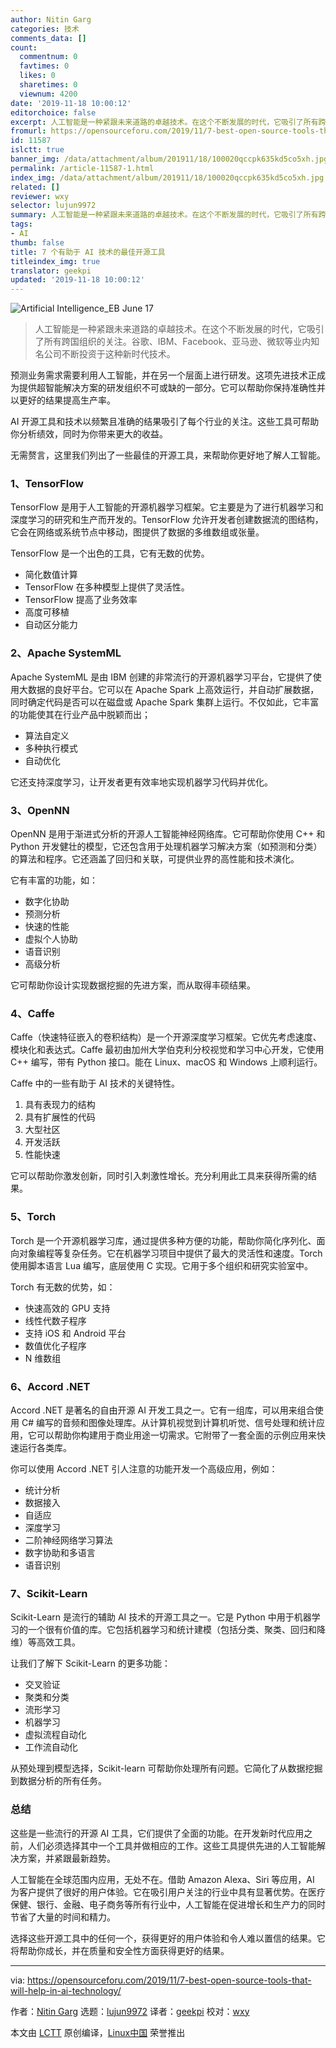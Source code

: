 ```yaml
---
author: Nitin Garg
categories: 技术
comments_data: []
count:
  commentnum: 0
  favtimes: 0
  likes: 0
  sharetimes: 0
  viewnum: 4200
date: '2019-11-18 10:00:12'
editorchoice: false
excerpt: 人工智能是一种紧跟未来道路的卓越技术。在这个不断发展的时代，它吸引了所有跨国组织的关注。谷歌、IBM、Facebook、亚马逊、微软等业内知名公司不断投资于这种新时代技术。
fromurl: https://opensourceforu.com/2019/11/7-best-open-source-tools-that-will-help-in-ai-technology/
id: 11587
islctt: true
banner_img: /data/attachment/album/201911/18/100020qccpk635kd5co5xh.jpg
permalink: /article-11587-1.html
index_img: /data/attachment/album/201911/18/100020qccpk635kd5co5xh.jpg.thumb.jpg
related: []
reviewer: wxy
selector: lujun9972
summary: 人工智能是一种紧跟未来道路的卓越技术。在这个不断发展的时代，它吸引了所有跨国组织的关注。谷歌、IBM、Facebook、亚马逊、微软等业内知名公司不断投资于这种新时代技术。
tags:
- AI
thumb: false
title: 7 个有助于 AI 技术的最佳开源工具
titleindex_img: true
translator: geekpi
updated: '2019-11-18 10:00:12'
---
```


![](/data/attachment/album/201911/18/100020qccpk635kd5co5xh.jpg "Artificial Intelligence_EB June 17")



> 
> 人工智能是一种紧跟未来道路的卓越技术。在这个不断发展的时代，它吸引了所有跨国组织的关注。谷歌、IBM、Facebook、亚马逊、微软等业内知名公司不断投资于这种新时代技术。
> 
> 
> 


预测业务需求需要利用人工智能，并在另一个层面上进行研发。这项先进技术正成为提供超智能解决方案的研发组织不可或缺的一部分。它可以帮助你保持准确性并以更好的结果提高生产率。


AI 开源工具和技术以频繁且准确的结果吸引了每个行业的关注。这些工具可帮助你分析绩效，同时为你带来更大的收益。


无需赘言，这里我们列出了一些最佳的开源工具，来帮助你更好地了解人工智能。


### 1、TensorFlow


TensorFlow 是用于人工智能的开源机器学习框架。它主要是为了进行机器学习和深度学习的研究和生产而开发的。TensorFlow 允许开发者创建数据流的图结构，它会在网络或系统节点中移动，图提供了数据的多维数组或张量。


TensorFlow 是一个出色的工具，它有无数的优势。


* 简化数值计算
* TensorFlow 在多种模型上提供了灵活性。
* TensorFlow 提高了业务效率
* 高度可移植
* 自动区分能力


### 2、Apache SystemML


Apache SystemML 是由 IBM 创建的非常流行的开源机器学习平台，它提供了使用大数据的良好平台。它可以在 Apache Spark 上高效运行，并自动扩展数据，同时确定代码是否可以在磁盘或 Apache Spark 集群上运行。不仅如此，它丰富的功能使其在行业产品中脱颖而出；


* 算法自定义
* 多种执行模式
* 自动优化


它还支持深度学习，让开发者更有效率地实现机器学习代码并优化。


### 3、OpenNN


OpenNN 是用于渐进式分析的开源人工智能神经网络库。它可帮助你使用 C++ 和 Python 开发健壮的模型，它还包含用于处理机器学习解决方案（如预测和分类）的算法和程序。它还涵盖了回归和关联，可提供业界的高性能和技术演化。


它有丰富的功能，如：


* 数字化协助
* 预测分析
* 快速的性能
* 虚拟个人协助
* 语音识别
* 高级分析


它可帮助你设计实现数据挖掘的先进方案，而从取得丰硕结果。


### 4、Caffe


Caffe（快速特征嵌入的卷积结构）是一个开源深度学习框架。它优先考虑速度、模块化和表达式。Caffe 最初由加州大学伯克利分校视觉和学习中心开发，它使用 C++ 编写，带有 Python 接口。能在 Linux、macOS 和 Windows 上顺利运行。


Caffe 中的一些有助于 AI 技术的关键特性。


1. 具有表现力的结构
2. 具有扩展性的代码
3. 大型社区
4. 开发活跃
5. 性能快速


它可以帮助你激发创新，同时引入刺激性增长。充分利用此工具来获得所需的结果。


### 5、Torch


Torch 是一个开源机器学习库，通过提供多种方便的功能，帮助你简化序列化、面向对象编程等复杂任务。它在机器学习项目中提供了最大的灵活性和速度。Torch 使用脚本语言 Lua 编写，底层使用 C 实现。它用于多个组织和研究实验室中。


Torch 有无数的优势，如：


* 快速高效的 GPU 支持
* 线性代数子程序
* 支持 iOS 和 Android 平台
* 数值优化子程序
* N 维数组


### 6、Accord .NET


Accord .NET 是著名的自由开源 AI 开发工具之一。它有一组库，可以用来组合使用 C# 编写的音频和图像处理库。从计算机视觉到计算机听觉、信号处理和统计应用，它可以帮助你构建用于商业用途一切需求。它附带了一套全面的示例应用来快速运行各类库。


你可以使用 Accord .NET 引人注意的功能开发一个高级应用，例如：


* 统计分析
* 数据接入
* 自适应
* 深度学习
* 二阶神经网络学习算法
* 数字协助和多语言
* 语音识别


### 7、Scikit-Learn


Scikit-Learn 是流行的辅助 AI 技术的开源工具之一。它是 Python 中用于机器学习的一个很有价值的库。它包括机器学习和统计建模（包括分类、聚类、回归和降维）等高效工具。


让我们了解下 Scikit-Learn 的更多功能：


* 交叉验证
* 聚类和分类
* 流形学习
* 机器学习
* 虚拟流程自动化
* 工作流自动化


从预处理到模型选择，Scikit-learn 可帮助你处理所有问题。它简化了从数据挖掘到数据分析的所有任务。


### 总结


这些是一些流行的开源 AI 工具，它们提供了全面的功能。在开发新时代应用之前，人们必须选择其中一个工具并做相应的工作。这些工具提供先进的人工智能解决方案，并紧跟最新趋势。


人工智能在全球范围内应用，无处不在。借助 Amazon Alexa、Siri 等应用，AI 为客户提供了很好的用户体验。它在吸引用户关注的行业中具有显著优势。在医疗保健、银行、金融、电子商务等所有行业中，人工智能在促进增长和生产力的同时节省了大量的时间和精力。


选择这些开源工具中的任何一个，获得更好的用户体验和令人难以置信的结果。它将帮助你成长，并在质量和安全性方面获得更好的结果。




---


via: <https://opensourceforu.com/2019/11/7-best-open-source-tools-that-will-help-in-ai-technology/>


作者：[Nitin Garg](https://opensourceforu.com/author/nitin-garg/) 选题：[lujun9972](https://github.com/lujun9972) 译者：[geekpi](https://github.com/geekpi) 校对：[wxy](https://github.com/wxy)


本文由 [LCTT](https://github.com/LCTT/TranslateProject) 原创编译，[Linux中国](https://linux.cn/) 荣誉推出